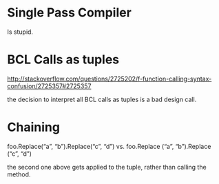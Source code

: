 ﻿
# Single Pass Compiler
Is stupid. 

# BCL Calls as tuples
http://stackoverflow.com/questions/2725202/f-function-calling-syntax-confusion/2725357#2725357

the decision to interpret all BCL calls as tuples is a bad design call.


# Chaining
foo.Replace(“a”, “b”).Replace(“c”, “d”)
vs.
foo.Replace (“a”, “b”).Replace (“c”, “d”)

the second one above gets applied to the tuple, rather than calling the method. 

